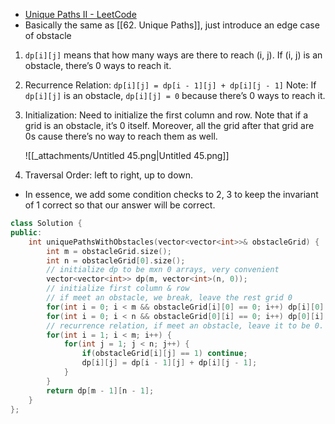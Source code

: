 - [Unique Paths II - LeetCode](https://leetcode.com/problems/unique-paths-ii/description/)
- Basically the same as [[62. Unique Paths]], just introduce an edge case of obstacle

1. `dp[i][j]` means that how many ways are there to reach (i, j). If (i, j) is an obstacle, there’s 0 ways to reach it.
2. Recurrence Relation: `dp[i][j] = dp[i - 1][j] + dp[i][j - 1]` Note: If `dp[i][j]` is an obstacle, `dp[i][j] = 0` because there’s 0 ways to reach it.
3. Initialization: Need to initialize the first column and row. Note that if a grid is an obstacle, it’s 0 itself. Moreover, all the grid after that grid are 0s cause there’s no way to reach them as well.
    
    ![[_attachments/Untitled 45.png|Untitled 45.png]]
    
4. Traversal Order: left to right, up to down.

- In essence, we add some condition checks to 2, 3 to keep the invariant of 1 correct so that our answer will be correct.

```C++
class Solution {
public:
    int uniquePathsWithObstacles(vector<vector<int>>& obstacleGrid) {
        int m = obstacleGrid.size();
        int n = obstacleGrid[0].size();
        // initialize dp to be mxn 0 arrays, very convenient
        vector<vector<int>> dp(m, vector<int>(n, 0));
        // initialize first column & row
        // if meet an obstacle, we break, leave the rest grid 0
        for(int i = 0; i < m && obstacleGrid[i][0] == 0; i++) dp[i][0] = 1;
        for(int i = 0; i < n && obstacleGrid[0][i] == 0; i++) dp[0][i] = 1;
        // recurrence relation, if meet an obstacle, leave it to be 0.
        for(int i = 1; i < m; i++) {
            for(int j = 1; j < n; j++) {
                if(obstacleGrid[i][j] == 1) continue;
                dp[i][j] = dp[i - 1][j] + dp[i][j - 1];
            }
        }
        return dp[m - 1][n - 1];
    }
};
```